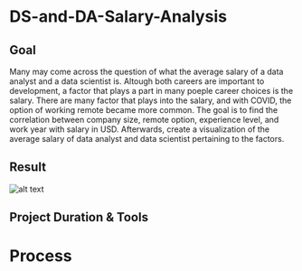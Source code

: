 # DS-and-DA-Salary-Analysis

## Goal
Many may come across the question of what the average salary of a data analyst and a data scientist is. Altough both careers are important to development, a factor that plays a part in many poeple career choices is the salary. There are many factor that plays into the salary, and with COVID, the option of working remote became more common. The goal is to find the correlation between company size, remote option, experience level, and work year with salary in USD. Afterwards, create a visualization of the average salary of data analyst and data scientist pertaining to the factors.

## Result
![alt text](https://github.com/Dustin-Pham/DS-and-DA-Salary-Analysis/edit/main/correlation_fig.png?raw=true)

## Project Duration & Tools

# Process

